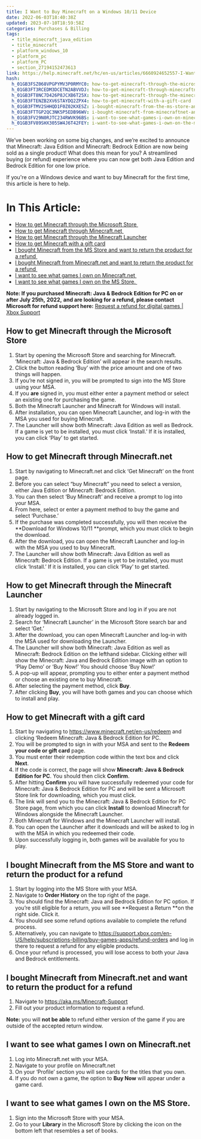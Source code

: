 ```yaml
---
title: I Want to Buy Minecraft on a Windows 10/11 Device
date: 2022-06-03T18:40:38Z
updated: 2023-07-10T18:59:58Z
categories: Purchases & Billing
tags:
  - title_minecraft_java_edition
  - title_minecraft
  - platform_windows_10
  - platform_pc
  - platform_PC
  - section_27194152473613
link: https://help.minecraft.net/hc/en-us/articles/6660924652557-I-Want-to-Buy-Minecraft-on-a-Windows-10-11-Device
hash:
  h_01GB3FSZ068VPGPYMV3P0RMYC0: how-to-get-minecraft-through-the-microsoft-store
  h_01GB3FT3RCEDM3DCETN2ABVVDJ: how-to-get-minecraft-through-minecraftnet
  h_01GB3FT8NC7D426P8JCXB6T25X: how-to-get-minecraft-through-the-minecraft-launcher
  h_01GB3FTENZB2XV6STAYDQ2ZPX4: how-to-get-minecraft-with-a-gift-card
  h_01GB3FTMV2SHHQD1F0Z02KXESZ: i-bought-minecraft-from-the-ms-store-and-want-to-return-the-product-for-a-refund
  h_01GB3FTTGP2QC3NK5P5EDB96WV: i-bought-minecraft-from-minecraftnet-and-want-to-return-the-product-for-a-refund
  h_01GB3FV29N0RJTC234RWVK96BS: i-want-to-see-what-games-i-own-on-minecraftnet
  h_01GB3FV89SHX305SW4J6T42FEY: i-want-to-see-what-games-i-own-on-the-ms-store
---
```


We’ve been working on some big changes, and we’re excited to announce that Minecraft: Java Edition and Minecraft: Bedrock Edition are now being sold as a single product! What does this mean for you? A streamlined buying (or refund) experience where you can now get both Java Edition and Bedrock Edition for one low price.

If you're on a Windows device and want to buy Minecraft for the first time, this article is here to help.

# In This Article:

- [How to get Minecraft through the Microsoft Store ](#how-to-get-minecraft-through-the-microsoft-store)
- [How to get Minecraft through Minecraft.net ](#how-to-get-minecraft-through-minecraftnet)
- [How to get Minecraft through the Minecraft Launcher](#how-to-get-minecraft-through-the-minecraft-launcher)
- [How to get Minecraft with a gift card](#how-to-get-minecraft-with-a-gift-card)
- [I bought Minecraft from the MS Store and want to return the product for a refund ](#i-bought-minecraft-from-the-ms-store-and-want-to-return-the-product-for-a-refund)
- [I bought Minecraft from Minecraft.net and want to return the product for a refund ](#i-bought-minecraft-from-minecraftnet-and-want-to-return-the-product-for-a-refund)
- [I want to see what games I own on Minecraft.net ](#i-want-to-see-what-games-i-own-on-minecraftnet)
- [I want to see what games I own on the MS Store. ](#i-want-to-see-what-games-i-own-on-the-ms-store)

**Note: If you purchased Minecraft: Java & Bedrock Edition for PC on or after July 25th,** **2022,** **and are looking for a refund, please contact Microsoft for refund support here:** [Request a refund for digital games \| Xbox Support](https://support.xbox.com/en-US/help/subscriptions-billing/buy-games-apps/refund-orders "https://support.xbox.com/en-US/help/subscriptions-billing/buy-games-apps/refund-orders")

## How to get Minecraft through the Microsoft Store 

1.  Start by opening the Microsoft Store and searching for Minecraft. ‘Minecraft: Java & Bedrock Edition’ will appear in the search results.
2.  Click the button reading ‘Buy’ with the price amount and one of two things will happen. 
3.  If you’re not signed in, you will be prompted to sign into the MS Store using your MSA.   
4.  If you **are** signed in, you must either enter a payment method or select an existing one for purchasing the game. 
5.  Both the Minecraft Launcher and Minecraft for Windows will install. 
6.  After installation, you can open Minecraft Launcher, and log-in with the MSA you used for buying Minecraft. 
7.  The Launcher will show both Minecraft: Java Edition as well as Bedrock. If a game is yet to be installed, you must click ‘Install.’ If it is installed, you can click ‘Play’ to get started. 

## How to get Minecraft through Minecraft.net 

1.  Start by navigating to Minecraft.net and click ‘Get Minecraft’ on the front page.
2.  Before you can select “buy Minecraft” you need to select a version, either Java Edition or Minecraft: Bedrock Edition.
3.  You can then select ‘Buy Minecraft’ and receive a prompt to log into your MSA.
4.  From here, select or enter a payment method to buy the game and select ‘Purchase.’ 
5.  If the purchase was completed successfully, you will then receive the **Download for Windows 10/11 **prompt, which you must click to begin the download.
6.  After the download, you can open the Minecraft Launcher and log-in with the MSA you used to buy Minecraft. 
7.  The Launcher will show both Minecraft: Java Edition as well as Minecraft: Bedrock Edition. If a game is yet to be installed, you must click ‘Install.’ If it is installed, you can click ‘Play’ to get started. 

## How to get Minecraft through the Minecraft Launcher

1.  Start by navigating to the Microsoft Store and log in if you are not already logged in.
2.  Search for ‘Minecraft Launcher’ in the Microsoft Store search bar and select ‘Get.’
3.  After the download, you can open Minecraft Launcher and log-in with the MSA used for downloading the Launcher.
4.  The Launcher will show both Minecraft: Java Edition as well as Minecraft: Bedrock Edition on the lefthand sidebar. Clicking either will show the Minecraft: Java and Bedrock Edition image with an option to ‘Play Demo’ or ‘Buy Now!’ You should choose ‘Buy Now!’
5.  A pop-up will appear, prompting you to either enter a payment method or choose an existing one to buy Minecraft. 
6.  After selecting the payment method, click **Buy**.
7.  After clicking **Buy**, you will have both games and you can choose which to install and play. 

## How to get Minecraft with a gift card

1.  Start by navigating to <https://www.minecraft.net/en-us/redeem> and clicking ‘Redeem Minecraft: Java & Bedrock Edition for PC. 
2.  You will be prompted to sign in with your MSA and sent to the **Redeem your code or gift card** page.
3.  You must enter their redemption code within the text box and click **Next**. 
4.  If the code is correct, the page will show **Minecraft: Java & Bedrock Edition for PC**. You should then click **Confirm**.
5.  After hitting **Confirm** you will have successfully redeemed your code for Minecraft: Java & Bedrock Edition for PC and will be sent a Microsoft Store link for downloading, which you must click. 
6.  The link will send you to the Minecraft: Java & Bedrock Edition for PC Store page, from which you can click **Install** to download Minecraft for Windows alongside the Minecraft Launcher.
7.  Both Minecraft for Windows and the Minecraft Launcher will install.
8.  You can open the Launcher after it downloads and will be asked to log in with the MSA in which you redeemed their code.
9.  Upon successfully logging in, both games will be available for you to play.

## I bought Minecraft from the MS Store and want to return the product for a refund 

1.  Start by logging into the MS Store with your MSA. 
2.  Navigate to **Order History** on the top right of the page.
3.  You should find the Minecraft: Java and Bedrock Edition for PC option. If you’re still eligible for a return, you will see **Request a Return **on the right side. Click it. 
4.  You should see some refund options available to complete the refund process. 
5.  Alternatively, you can navigate to <https://support.xbox.com/en-US/help/subscriptions-billing/buy-games-apps/refund-orders> and log in there to request a refund for any eligible products. 
6.  Once your refund is processed, you will lose access to both your Java and Bedrock entitlements. 

## I bought Minecraft from Minecraft.net and want to return the product for a refund 

1.  Navigate to <https://aka.ms/Minecraft-Support> 
2.  Fill out your product information to request a refund. 

**Note:** you will **not be able** to refund either version of the game if you are outside of the accepted return window.  

## I want to see what games I own on Minecraft.net 

1.  Log into Minecraft.net with your MSA. 
2.  Navigate to your profile on Minecraft.net
3.  On your ‘Profile’ section you will see cards for the titles that you own.
4.  If you do not own a game, the option to **Buy Now** will appear under a game card. 

## I want to see what games I own on the MS Store. 

1.  Sign into the Microsoft Store with your MSA. 
2.  Go to your **Library** in the Microsoft Store by clicking the icon on the bottom left that resembles a set of books.
